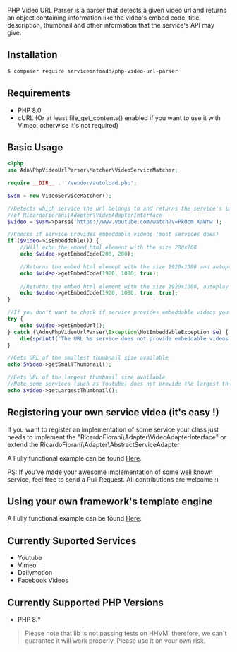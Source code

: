 

PHP Video URL Parser is a parser that detects a given video url and returns an object containing information like the video's embed code, title, description, thumbnail and other information that the service's API may give.

## Installation

```bash
$ composer require serviceinfoadn/php-video-url-parser
```

## Requirements

* PHP 8.0
* cURL (Or at least file_get_contents() enabled if you want to use it with Vimeo, otherwise it's not required)

## Basic Usage

```php
<?php
use Adn\PhpVideoUrlParser\Matcher\VideoServiceMatcher;

require __DIR__ . '/vendor/autoload.php';

$vsm = new VideoServiceMatcher();

//Detects which service the url belongs to and returns the service's implementation
//of RicardoFiorani\Adapter\VideoAdapterInterface
$video = $vsm->parse('https://www.youtube.com/watch?v=PkOcm_XaWrw');

//Checks if service provides embeddable videos (most services does)
if ($video->isEmbeddable()) {
    //Will echo the embed html element with the size 200x200
    echo $video->getEmbedCode(200, 200);

    //Returns the embed html element with the size 1920x1080 and autoplay enabled
    echo $video->getEmbedCode(1920, 1080, true);
    
    //Returns the embed html element with the size 1920x1080, autoplay enabled and force the URL schema to be https.
    echo $video->getEmbedCode(1920, 1080, true, true);
}

//If you don't want to check if service provides embeddable videos you can try/catch
try {
    echo $video->getEmbedUrl();
} catch (\Adn\PhpVideoUrlParser\Exception\NotEmbeddableException $e) {
    die(sprintf("The URL %s service does not provide embeddable videos.", $video->getRawUrl()));
}

//Gets URL of the smallest thumbnail size available
echo $video->getSmallThumbnail();

//Gets URL of the largest thumbnail size available
//Note some services (such as Youtube) does not provide the largest thumbnail for some low quality videos (like the one used in this example)
echo $video->getLargestThumbnail();
```

## Registering your own service video (it's easy !)
If you want to register an implementation of some service your class just needs to implement the "RicardoFiorani\Adapter\VideoAdapterInterface" or extend the RicardoFiorani\Adapter\AbstractServiceAdapter

A Fully functional example can be found [Here](https://github.com/ricardofiorani/php-video-url-parser/tree/master/documentation/RegisteringANewService.md).

PS: If you've made your awesome implementation of some well known service, feel free to send a Pull Request. All contributions are welcome :)

## Using your own framework's template engine
A Fully functional example can be found [Here](https://github.com/ricardofiorani/php-video-url-parser/tree/master/documentation/IntegratingYourOwnRenderer.md).


## Currently Suported Services
* Youtube
* Vimeo
* Dailymotion
* Facebook Videos

## Currently Supported PHP Versions
* PHP 8.*

> Please note that lib is not passing tests on HHVM, therefore, we can't guarantee it will work properly. Please use it on your own risk.

